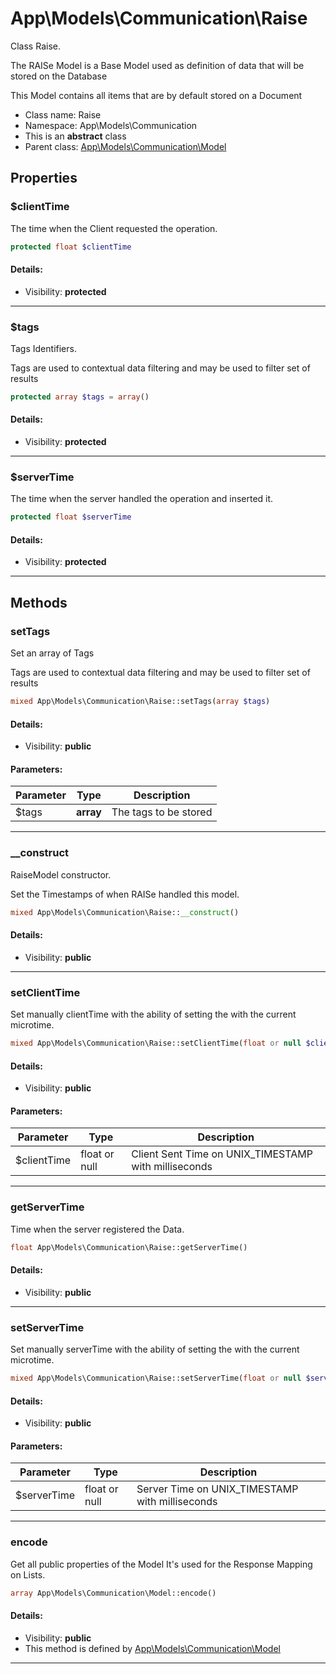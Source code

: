 App\Models\Communication\Raise
===============

Class Raise.

The RAISe Model is a Base Model used as definition of data
that will be stored on the Database

This Model contains all items that are by default
stored on a Document


* Class name: Raise
* Namespace: App\Models\Communication
* This is an **abstract** class
* Parent class: [App\Models\Communication\Model](App-Models-Communication-Model.md)





Properties
----------


### $clientTime

The time when the Client requested the operation.



```php
protected float $clientTime
```

#### Details:
* Visibility: **protected**

<hr>

### $tags

Tags Identifiers.

Tags are used to contextual data filtering
and may be used to filter set of results

```php
protected array $tags = array()
```

#### Details:
* Visibility: **protected**

<hr>

### $serverTime

The time when the server handled the operation and inserted it.



```php
protected float $serverTime
```

#### Details:
* Visibility: **protected**

<hr>

Methods
-------


### setTags

Set an array of Tags

Tags are used to contextual data filtering
and may be used to filter set of results

```php
mixed App\Models\Communication\Raise::setTags(array $tags)
```

#### Details:
* Visibility: **public**


#### Parameters:

| Parameter | Type | Description |
|-----------|------|-------------|
| $tags | **array** | The tags to be stored |


<hr>

### __construct

RaiseModel constructor.

Set the Timestamps of when RAISe handled
this model.

```php
mixed App\Models\Communication\Raise::__construct()
```

#### Details:
* Visibility: **public**



<hr>

### setClientTime

Set manually clientTime
with the ability of setting the with the current microtime.



```php
mixed App\Models\Communication\Raise::setClientTime(float or null $clientTime)
```

#### Details:
* Visibility: **public**


#### Parameters:

| Parameter | Type | Description |
|-----------|------|-------------|
| $clientTime | float or null | Client Sent Time on UNIX_TIMESTAMP with milliseconds |


<hr>

### getServerTime

Time when the server registered the Data.



```php
float App\Models\Communication\Raise::getServerTime()
```

#### Details:
* Visibility: **public**



<hr>

### setServerTime

Set manually serverTime
with the ability of setting the with the current microtime.



```php
mixed App\Models\Communication\Raise::setServerTime(float or null $serverTime)
```

#### Details:
* Visibility: **public**


#### Parameters:

| Parameter | Type | Description |
|-----------|------|-------------|
| $serverTime | float or null | Server Time on UNIX_TIMESTAMP with milliseconds |


<hr>

### encode

Get all public properties of the Model
It's used for the Response Mapping on Lists.



```php
array App\Models\Communication\Model::encode()
```

#### Details:
* Visibility: **public**
* This method is defined by [App\Models\Communication\Model](App-Models-Communication-Model.md)



<hr>
